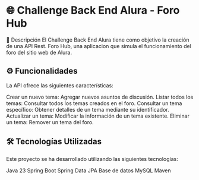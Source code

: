  # 🌐 Challenge Back End Alura - Foro Hub
📜 Descripción
El Challenge Back End Alura tiene como objetivo la creación de una API Rest. Foro Hub, una aplicacion que simula el funcionamiento del foro del sitio web de Alura.

## ⚙️ Funcionalidades
La API ofrece las siguientes características:

Crear un nuevo tema: Agregar nuevos asuntos de discusión.
Listar todos los temas: Consultar todos los temas creados en el foro.
Consultar un tema específico: Obtener detalles de un tema mediante su identificador.
Actualizar un tema: Modificar la información de un tema existente.
Eliminar un tema: Remover un tema del foro.
## 🛠️ Tecnologías Utilizadas
Este proyecto se ha desarrollado utilizando las siguientes tecnologías:

Java 23
Spring Boot
Spring Data JPA
Base de datos MySQL
Maven
